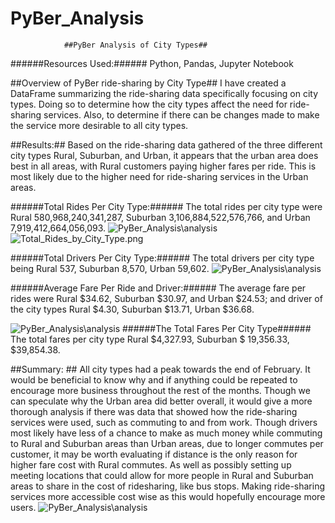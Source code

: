 # PyBer_Analysis
				##PyBer Analysis of City Types##
######Resources Used:######
Python, 
Pandas,
Jupyter Notebook

##Overview of PyBer ride-sharing by City Type##
I have created a DataFrame summarizing the ride-sharing data specifically focusing on city types. Doing so to determine how the city types affect the need for ride-sharing services. Also, to determine if there can be changes made to make the service more desirable to all city types.

##Results:## 
Based on the ride-sharing data gathered of the three different city types Rural, Suburban, and Urban, it appears that the urban area does best in all areas, with Rural customers paying higher fares per ride. This is most likely due to the higher need for ride-sharing services in the Urban areas. 

######Total Rides Per City Type:######
The total rides per city type were Rural 580,968,240,341,287, Suburban 3,106,884,522,576,766, and Urban 7,919,412,664,056,093.
![PyBer_Analysis\analysis](Total_Rides_by_City_Type.png)
![Total_Rides_by_City_Type.png](PyBer_Analysis\PyBer_Analysis\analysis)

######Total Drivers Per City Type:######
The total drivers per city type being Rural 537, Suburban 8,570, Urban 59,602.
![PyBer_Analysis\analysis](Total_Drivers_by_City_Type.png)

######Average Fare Per Ride and Driver:######
The average fare per rides were Rural $34.62, Suburban $30.97, and  Urban $24.53; and driver of the city types Rural $4.30, Suburban $13.71, Urban $36.68.

![PyBer_Analysis\analysis](Summary_City_Type.png)
######The Total Fares Per City Type###### 
The total fares per city type Rural $4,327.93, Suburban $ 19,356.33, $39,854.38.

##Summary: ##
All city types had a peak towards the end of February. It would be beneficial to know why and if anything could be repeated to encourage more business throughout the rest of the months. Though we can speculate why the Urban area did better overall, it would give a more thorough analysis if there was data that showed how the ride-sharing services were used, such as commuting to and from work. Though drivers most likely have less of a chance to make as much money while commuting to Rural and Suburban areas than Urban areas, due to longer commutes per customer, it may be worth evaluating if distance is the only reason for higher fare cost with Rural commutes. As well as possibly setting up meeting locations that could allow for more people in Rural and Suburban areas to share in the cost of ridesharing, like bus stops. Making ride-sharing services more accessible cost wise as this would hopefully encourage more users.
![PyBer_Analysis\analysis]( PyBer_fare_summary.png)


